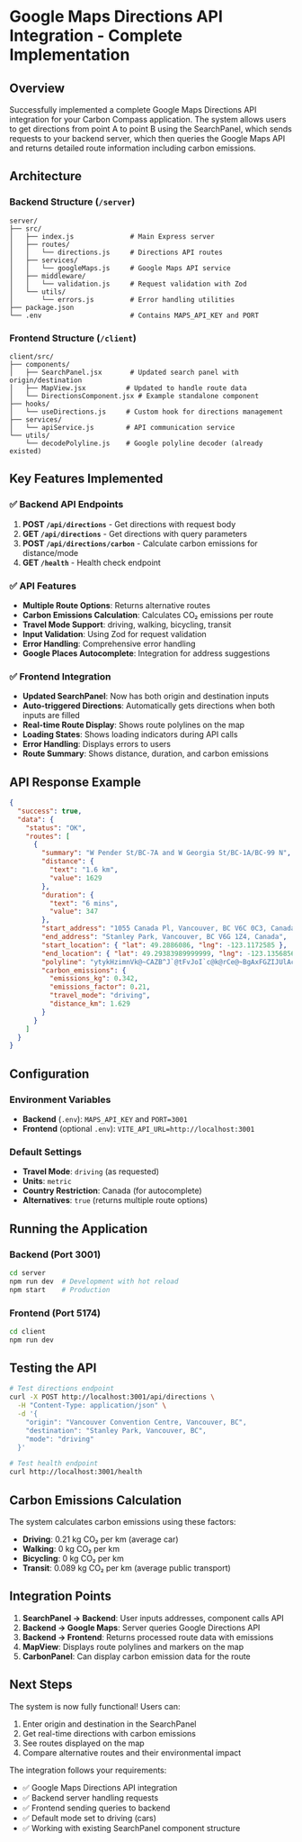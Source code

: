 # Google Maps Directions API Integration - Complete Implementation

## Overview

Successfully implemented a complete Google Maps Directions API integration for your Carbon Compass application. The system allows users to get directions from point A to point B using the SearchPanel, which sends requests to your backend server, which then queries the Google Maps API and returns detailed route information including carbon emissions.

## Architecture

### Backend Structure (`/server`)

```
server/
├── src/
│   ├── index.js              # Main Express server
│   ├── routes/
│   │   └── directions.js     # Directions API routes
│   ├── services/
│   │   └── googleMaps.js     # Google Maps API service
│   ├── middleware/
│   │   └── validation.js     # Request validation with Zod
│   └── utils/
│       └── errors.js         # Error handling utilities
├── package.json
└── .env                      # Contains MAPS_API_KEY and PORT
```

### Frontend Structure (`/client`)

```
client/src/
├── components/
│   ├── SearchPanel.jsx       # Updated search panel with origin/destination
│   ├── MapView.jsx          # Updated to handle route data
│   └── DirectionsComponent.jsx # Example standalone component
├── hooks/
│   └── useDirections.js     # Custom hook for directions management
├── services/
│   └── apiService.js        # API communication service
└── utils/
    └── decodePolyline.js    # Google polyline decoder (already existed)
```

## Key Features Implemented

### ✅ Backend API Endpoints

1. **POST `/api/directions`** - Get directions with request body
2. **GET `/api/directions`** - Get directions with query parameters
3. **POST `/api/directions/carbon`** - Calculate carbon emissions for distance/mode
4. **GET `/health`** - Health check endpoint

### ✅ API Features

- **Multiple Route Options**: Returns alternative routes
- **Carbon Emissions Calculation**: Calculates CO₂ emissions per route
- **Travel Mode Support**: driving, walking, bicycling, transit
- **Input Validation**: Using Zod for request validation
- **Error Handling**: Comprehensive error handling
- **Google Places Autocomplete**: Integration for address suggestions

### ✅ Frontend Integration

- **Updated SearchPanel**: Now has both origin and destination inputs
- **Auto-triggered Directions**: Automatically gets directions when both inputs are filled
- **Real-time Route Display**: Shows route polylines on the map
- **Loading States**: Shows loading indicators during API calls
- **Error Handling**: Displays errors to users
- **Route Summary**: Shows distance, duration, and carbon emissions

## API Response Example

```json
{
  "success": true,
  "data": {
    "status": "OK",
    "routes": [
      {
        "summary": "W Pender St/BC-7A and W Georgia St/BC-1A/BC-99 N",
        "distance": {
          "text": "1.6 km",
          "value": 1629
        },
        "duration": {
          "text": "6 mins",
          "value": 347
        },
        "start_address": "1055 Canada Pl, Vancouver, BC V6C 0C3, Canada",
        "end_address": "Stanley Park, Vancouver, BC V6G 1Z4, Canada",
        "start_location": { "lat": 49.2886086, "lng": -123.1172585 },
        "end_location": { "lat": 49.29383989999999, "lng": -123.1356856 },
        "polyline": "ytykHzimnVk@~CAZB^J`@tFvJoI`c@k@rCe@~BgAxFGZIJUlAc@`C?f@_@r@cD`GsEdIuEnIiArB",
        "carbon_emissions": {
          "emissions_kg": 0.342,
          "emissions_factor": 0.21,
          "travel_mode": "driving",
          "distance_km": 1.629
        }
      }
    ]
  }
}
```

## Configuration

### Environment Variables

- **Backend** (`.env`): `MAPS_API_KEY` and `PORT=3001`
- **Frontend** (optional `.env`): `VITE_API_URL=http://localhost:3001`

### Default Settings

- **Travel Mode**: `driving` (as requested)
- **Units**: `metric`
- **Country Restriction**: Canada (for autocomplete)
- **Alternatives**: `true` (returns multiple route options)

## Running the Application

### Backend (Port 3001)

```bash
cd server
npm run dev  # Development with hot reload
npm start    # Production
```

### Frontend (Port 5174)

```bash
cd client
npm run dev
```

## Testing the API

```bash
# Test directions endpoint
curl -X POST http://localhost:3001/api/directions \
  -H "Content-Type: application/json" \
  -d '{
    "origin": "Vancouver Convention Centre, Vancouver, BC",
    "destination": "Stanley Park, Vancouver, BC",
    "mode": "driving"
  }'

# Test health endpoint
curl http://localhost:3001/health
```

## Carbon Emissions Calculation

The system calculates carbon emissions using these factors:

- **Driving**: 0.21 kg CO₂ per km (average car)
- **Walking**: 0 kg CO₂ per km
- **Bicycling**: 0 kg CO₂ per km
- **Transit**: 0.089 kg CO₂ per km (average public transport)

## Integration Points

1. **SearchPanel → Backend**: User inputs addresses, component calls API
2. **Backend → Google Maps**: Server queries Google Directions API
3. **Backend → Frontend**: Returns processed route data with emissions
4. **MapView**: Displays route polylines and markers on the map
5. **CarbonPanel**: Can display carbon emission data for the route

## Next Steps

The system is now fully functional! Users can:

1. Enter origin and destination in the SearchPanel
2. Get real-time directions with carbon emissions
3. See routes displayed on the map
4. Compare alternative routes and their environmental impact

The integration follows your requirements:

- ✅ Google Maps Directions API integration
- ✅ Backend server handling requests
- ✅ Frontend sending queries to backend
- ✅ Default mode set to driving (cars)
- ✅ Working with existing SearchPanel component structure
